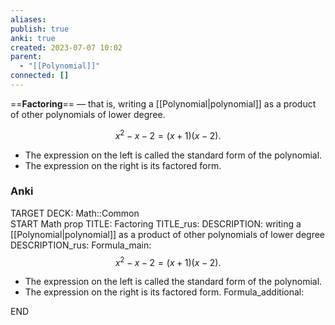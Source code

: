 ```yaml
---
aliases: 
publish: true
anki: true
created: 2023-07-07 10:02
parent:
  - "[[Polynomial]]"
connected: []
---
```

==**Factoring**== — that is, writing a [[Polynomial|polynomial]]  as a product of other polynomials of lower degree.

$$
x^2-x-2=(x+1)(x-2).
$$

- The expression on the left is called the standard form of the polynomial.
- The expression on the right is its factored form.



### Anki
TARGET DECK: Math::Common  
START
Math prop
TITLE:  Factoring
TITLE_rus: 
DESCRIPTION: writing a [[Polynomial|polynomial]]  as a product of other polynomials of lower degree
DESCRIPTION_rus: 
Formula_main: 
$$x^2-x-2=(x+1)(x-2).$$

- The expression on the left is called the standard form of the polynomial.
- The expression on the right is its factored form.
Formula_additional:
<!--ID: 1697915973890-->
END